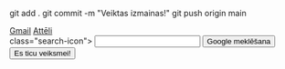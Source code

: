 git add .
git commit -m "Veiktas izmainas!"
git push origin main

<html>
<body>
    <a href='#'>Gmail</a>
    <a href='#'>Attēli</a>
        <div class="s-box">
                class="search-icon">
      			<input type="text" class="s-input">
      			<input type="submit" class="s-btn" value="Google meklēšana">
      			<input type="submit" class="s-btn" value="Es ticu veiksmei!">
      		</div>